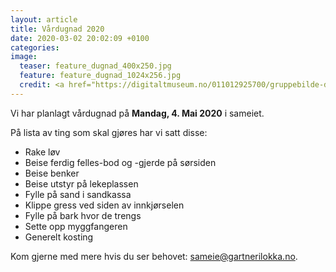 ```yaml
---
layout: article
title: Vårdugnad 2020
date: 2020-03-02 20:02:09 +0100
categories: 
image: 
  teaser: feature_dugnad_400x250.jpg
  feature: feature_dugnad_1024x256.jpg
  credit: <a href="https://digitaltmuseum.no/011012925700/gruppebilde-dugnad">Sverresborg Trøndelag Folkemuseum</a>
---
```

Vi har planlagt vårdugnad på **Mandag, 4. Mai 2020** i sameiet.

På lista av ting som skal gjøres har vi satt disse:

* Rake løv
* Beise ferdig felles-bod og -gjerde på sørsiden
* Beise benker
* Beise utstyr på lekeplassen
* Fylle på sand i sandkassa
* Klippe gress ved siden av innkjørselen
* Fylle på bark hvor de trengs
* Sette opp myggfangeren
* Generelt kosting

Kom gjerne med mere hvis du ser behovet: [sameie@gartnerilokka.no](mailto:sameie@gartnerilokka.no).

